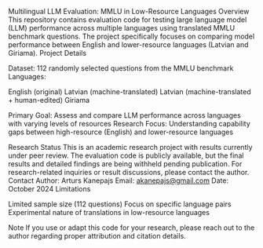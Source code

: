 Multilingual LLM Evaluation: MMLU in Low-Resource Languages
Overview
This repository contains evaluation code for testing large language model (LLM) performance across multiple languages using translated MMLU benchmark questions. The project specifically focuses on comparing model performance between English and lower-resource languages (Latvian and Giriama).
Project Details

Dataset: 112 randomly selected questions from the MMLU benchmark
Languages:

English (original)
Latvian (machine-translated)
Latvian (machine-translated + human-edited)
Giriama

Primary Goal: Assess and compare LLM performance across languages with varying levels of resources
Research Focus: Understanding capability gaps between high-resource (English) and lower-resource languages

Research Status
This is an academic research project with results currently under peer review. The evaluation code is publicly available, but the final results and detailed findings are being withheld pending publication. For research-related inquiries or result discussions, please contact the author.
Contact
Author: Arturs Kanepajs
Email: akanepajs@gmail.com
Date: October 2024
Limitations

Limited sample size (112 questions)
Focus on specific language pairs
Experimental nature of translations in low-resource languages

Note
If you use or adapt this code for your research, please reach out to the author regarding proper attribution and citation details.
